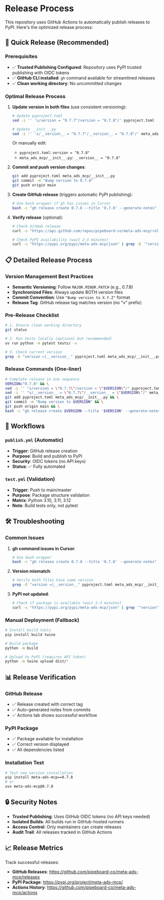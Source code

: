 # Release Process

This repository uses GitHub Actions to automatically publish releases to PyPI. Here's the optimized release process:

## 🚀 Quick Release (Recommended)

### Prerequisites
- ✅ **Trusted Publishing Configured**: Repository uses PyPI trusted publishing with OIDC tokens
- ✅ **GitHub CLI installed**: `gh` command available for streamlined releases
- ✅ **Clean working directory**: No uncommitted changes

### Optimal Release Process

1. **Update version in both files** (use consistent versioning):
   
   ```bash
   # Update pyproject.toml
   sed -i '' 's/version = "0.7.7"/version = "0.7.8"/' pyproject.toml
   
   # Update __init__.py  
   sed -i '' 's/__version__ = "0.7.7"/__version__ = "0.7.8"/' meta_ads_mcp/__init__.py
   ```
   
   Or manually edit:
   - `pyproject.toml`: `version = "0.7.8"`
   - `meta_ads_mcp/__init__.py`: `__version__ = "0.7.8"`

2. **Commit and push version changes**:
   ```bash
   git add pyproject.toml meta_ads_mcp/__init__.py
   git commit -m "Bump version to 0.7.8"
   git push origin main
   ```

3. **Create GitHub release** (triggers automatic PyPI publishing):
   ```bash
   # Use bash wrapper if gh has issues in Cursor
   bash -c "gh release create 0.7.8 --title '0.7.8' --generate-notes"
   ```

4. **Verify release** (optional):
   ```bash
   # Check GitHub release
   curl -s "https://api.github.com/repos/pipeboard-co/meta-ads-mcp/releases/latest" | grep -E '"tag_name"|"name"'
   
   # Check PyPI availability (wait 2-3 minutes)
   curl -s "https://pypi.org/pypi/meta-ads-mcp/json" | grep -E '"version"|"0.7.8"'
   ```

## 📋 Detailed Release Process

### Version Management Best Practices

- **Semantic Versioning**: Follow `MAJOR.MINOR.PATCH` (e.g., 0.7.8)
- **Synchronized Files**: Always update BOTH version files
- **Commit Convention**: Use `"Bump version to X.Y.Z"` format
- **Release Tag**: GitHub release tag matches version (no "v" prefix)

### Pre-Release Checklist

```bash
# 1. Ensure clean working directory
git status

# 2. Run tests locally (optional but recommended)
uv run python -m pytest tests/ -v

# 3. Check current version
grep -E "version =|__version__" pyproject.toml meta_ads_mcp/__init__.py
```

### Release Commands (One-liner)

```bash
# Complete release in one sequence
VERSION="0.7.8" && \
sed -i '' "s/version = \"0.7.7\"/version = \"$VERSION\"/" pyproject.toml && \
sed -i '' "s/__version__ = \"0.7.7\"/__version__ = \"$VERSION\"/" meta_ads_mcp/__init__.py && \
git add pyproject.toml meta_ads_mcp/__init__.py && \
git commit -m "Bump version to $VERSION" && \
git push origin main && \
bash -c "gh release create $VERSION --title '$VERSION' --generate-notes"
```

## 🔄 Workflows

### `publish.yml` (Automatic)
- **Trigger**: GitHub release creation
- **Purpose**: Build and publish to PyPI
- **Security**: OIDC tokens (no API keys)
- **Status**: ✅ Fully automated

### `test.yml` (Validation)
- **Trigger**: Push to main/master
- **Purpose**: Package structure validation
- **Matrix**: Python 3.10, 3.11, 3.12
- **Note**: Build tests only, not pytest

## 🛠️ Troubleshooting

### Common Issues

1. **gh command issues in Cursor**:
   ```bash
   # Use bash wrapper
   bash -c "gh release create 0.7.8 --title '0.7.8' --generate-notes"
   ```

2. **Version mismatch**:
   ```bash
   # Verify both files have same version
   grep -E "version =|__version__" pyproject.toml meta_ads_mcp/__init__.py
   ```

3. **PyPI not updated**:
   ```bash
   # Check if package is available (wait 2-3 minutes)
   curl -s "https://pypi.org/pypi/meta-ads-mcp/json" | grep '"version"'
   ```

### Manual Deployment (Fallback)

```bash
# Install build tools
pip install build twine

# Build package
python -m build

# Upload to PyPI (requires API token)
python -m twine upload dist/*
```

## 📊 Release Verification

### GitHub Release
- ✅ Release created with correct tag
- ✅ Auto-generated notes from commits
- ✅ Actions tab shows successful workflow

### PyPI Package
- ✅ Package available for installation
- ✅ Correct version displayed
- ✅ All dependencies listed

### Installation Test
```bash
# Test new version installation
pip install meta-ads-mcp==0.7.8
# or
uvx meta-ads-mcp@0.7.8
```

## 🔒 Security Notes

- **Trusted Publishing**: Uses GitHub OIDC tokens (no API keys needed)
- **Isolated Builds**: All builds run in GitHub-hosted runners
- **Access Control**: Only maintainers can create releases
- **Audit Trail**: All releases tracked in GitHub Actions

## 📈 Release Metrics

Track successful releases:
- **GitHub Releases**: https://github.com/pipeboard-co/meta-ads-mcp/releases
- **PyPI Package**: https://pypi.org/project/meta-ads-mcp/
- **Actions History**: https://github.com/pipeboard-co/meta-ads-mcp/actions 